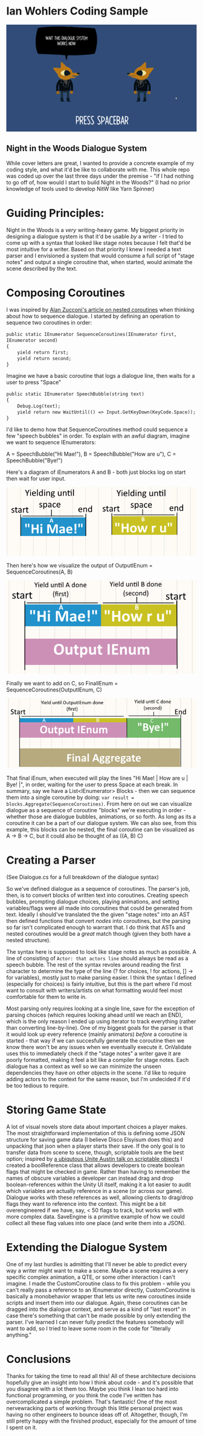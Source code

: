 # Ian Wohlers Coding Sample

![Dialogue generator in action](Images/demo.gif)

## Night in the Woods Dialogue System
While cover letters are great, I wanted to provide a concrete example of my coding style, and what it'd be like to collaborate with me. This whole repo was coded up over the last three days under the premise - "if I had nothing to go off of, how would I start to build Night in the Woods?" (I had no prior knowledge of tools used to develop NitW like Yarn Spinner)

# Guiding Principles:
Night in the Woods is a *very* writing-heavy game. My biggest priority in designing a dialogue system is that it'd be usable *by* a writer - I tried to come up with a syntax that looked like stage notes because I felt that'd be most intuitive for a writer. Based on that priority I knew I needed a text parser and I envisioned a system that would consume a full script of "stage notes" and output a single coroutine that, when started, would animate the scene described by the text.

# Composing Coroutines
I was inspired by [Alan Zucconi's article on nested coroutines](https://www.alanzucconi.com/2017/02/15/nested-coroutines-in-unity/) when thinking about how to sequence dialogue. I started by defining an operation to sequence two coroutines in order:

```
public static IEnumerator SequenceCoroutines(IEnumerator first, IEnumerator second)
{
    yield return first;
    yield return second;
}
```

Imagine we have a basic coroutine that logs a dialogue line, then waits for a user to press "Space"

```
public static IEnumerator SpeechBubble(string text)
{
    Debug.Log(text);
    yield return new WaitUntil(() => Input.GetKeyDown(KeyCode.Space));
}
```

I'd like to demo how that SequenceCoroutines method could sequence a few "speech bubbles" in order. To explain with an awful diagram, imagine we want to sequence IEnumerators:

A = SpeechBubble("Hi Mae!"), B = SpeechBubble("How are u"), C = SpeechBubble("Bye!")

Here's a diagram of iEnumerators A and B - both just blocks log on start then wait for user input.

![Two coroutines](Images/twoOfThem.png)

Then here's how we visualize the output of OutputIEnum = SequenceCoroutines(A, B)

![Composite coroutine](Images/composite.png)

Finally we want to add on C, so FinalIEnum = SequenceCoroutines(OutputIEnum, C)

![Aggregate coroutine](Images/aggregate.png)

That final iEnum, when executed will play the lines "Hi Mae! | How are u | Bye! |", in order, waiting for the user to press Space at each break.
In summary, say we have a List\<IEnumerator\> Blocks - then we can sequence them into a single coroutine by doing: `var result = blocks.Aggregate(SequenceCoroutines)`. From here on out we can visualize dialogue as a sequence of coroutine "blocks" we're executing in order - whether those are dialogue bubbles, animations, or so forth. As long as its a coroutine it can be a part of our dialogue system. We can also see, from this example, this blocks can be nested, the final coroutine can be visualized as A -> B -> C, but it could also be thought of as ((A, B) C)

# Creating a Parser
(See Dialogue.cs for a full breakdown of the dialogue syntax)

So we've defined dialogue as a sequence of coroutines. The parser's job, then, is to convert blocks of written text into coroutines. Creating speech bubbles, prompting dialogue choices, playing animations, and setting variables/flags were all made into coroutines that could be generated from text. Ideally I should've translated the the given "stage notes" into an AST then defined functions that convert *nodes* into coroutines, but the parsing so far isn't complicated enough to warrant that. I do think that ASTs and nested coroutines would be a *great* match though (given they both have a nested structure).

The syntax here is supposed to look like stage notes as much as possible. A line of consisting of `Actor: that actors line` should always be read as a speech bubble. The rest of the syntax revoles around reading the first character to determine the type of the line (? for choices, ! for actions, [] -> for variables), mostly just to make parsing easier. I think the syntax I defined (especially for choices) is fairly intuitive, but this is the part where I'd most want to consult with writers/artists on what formatting would feel most comfortable for them to write in.

Most parsing only requires looking at a single line, save for the exception of parsing choices (which requires looking ahead until we reach an END), which is the only reason I ended up using iterator to track everything (rather than converting line-by-line). One of my biggest goals for the parser is that it would look up every reference (mainly animators) *before* a coroutine is started - that way if we can succesfully generate the coroutine then we know there won't be any issues when we eventually execute it. OnValidate uses this to immediately check if the "stage notes" a writer gave it are poorly formatted, making it feel a bit like a compiler for stage notes. Each dialogue has a context as well so we can minimize the unseen dependencies they have on other objects in the scene. I'd like to require adding actors to the context for the same reason, but I'm undecided if it'd be too tedious to require.

# Storing Game State
A lot of visual novels store data about important choices a player makes. The most straightforward implementation of this is defining some JSON structure for saving game data (I believe Disco Elsyisum does this) and unpacking that json when a player starts their save. If the only goal is to transfer data from scene to scene, though, scriptable tools are the best option; inspired by [a ubiqutous Unite Austin talk on scriptable objects](https://www.youtube.com/watch?v=raQ3iHhE_Kk) I created a boolReference class that allows developers to create boolean flags that might be checked in game. Rather than having to remember the names of obscure variables a developer can instead drag and drop boolean-references within the Unity UI itself, making it a lot easier to audit which variables are actually reference in a scene (or across our game). Dialogue works with these references as well, allowing clients to drag/drop flags they want to reference into the context. This might be a bit overengineered if we have, say, \< 50 flags to track, but works well with more complex data. SaveEngine is a primitive example of how we could collect all these flag values into one place (and write them into a JSON).

# Extending the Dialogue System
One of my last hurdles is admitting that I'll never be able to predict every way a writer might want to make a scene. Maybe a scene requires a very specific complex animation, a QTE, or some other interaction I can't imagine. I made the CustomCoroutine class to fix this problem - while you can't really pass a reference to an IEnumerator directly, CustomCoroutine is basically a monobehavior wrapper that lets us write new coroutines inside scripts and insert them into our dialogue. Again, these coroutines can be dragged into the dialogue context, and serve as a kind of "last resort" in case there's something that can't be made possible by only extending the parser. I've learned I can never fully predict the features somebody will want to add, so I tried to leave some room in the code for "literally anything."

# Conclusions
Thanks for taking the time to read all this! All of these architecture decisions hopefully give an insight into how I think about code - and it's possible that you disagree with a lot them too. Maybe you think I lean too hard into functional programming, or you think the code I've written has overcomplicated a simple problem. That's fantastic! One of the most nervewracking parts of working through this little personal project was having no other engineers to bounce ideas off of. Altogether, though, I'm still pretty happy with the finished product, especially for the amount of time I spent on it.